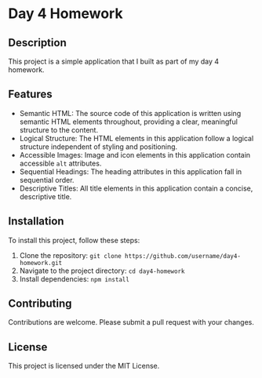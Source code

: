 # Day 4 Homework

## Description
This project is a simple application that I built as part of my day 4 homework.

## Features
* Semantic HTML: The source code of this application is written using semantic HTML elements throughout, providing a clear, meaningful structure to the content.
* Logical Structure: The HTML elements in this application follow a logical structure independent of styling and positioning.
* Accessible Images: Image and icon elements in this application contain accessible `alt` attributes.
* Sequential Headings: The heading attributes in this application fall in sequential order.
* Descriptive Titles: All title elements in this application contain a concise, descriptive title.

## Installation
To install this project, follow these steps:
1. Clone the repository: `git clone https://github.com/username/day4-homework.git`
2. Navigate to the project directory: `cd day4-homework`
3. Install dependencies: `npm install`


## Contributing
Contributions are welcome. Please submit a pull request with your changes.

## License
This project is licensed under the MIT License.
